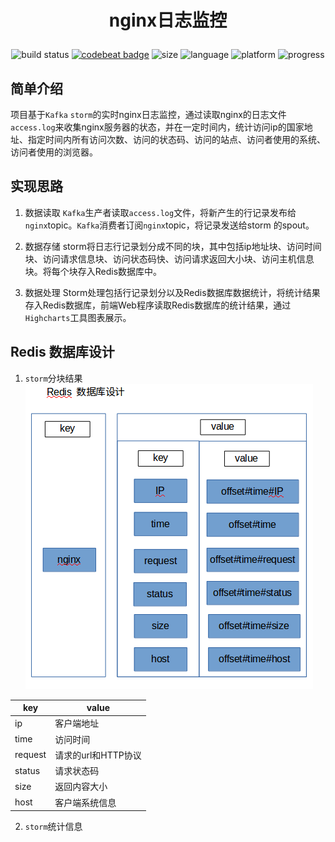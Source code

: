 # <p align='center'>nginx日志监控</p>

<div align="center">

![build status](https://travis-ci.org/fenlan/storm-nginx-log.svg?branch=master)
[![codebeat badge](https://codebeat.co/badges/cbf116f9-877c-420c-b8c1-1414beb9917a)](https://codebeat.co/projects/github-com-fenlan-storm-nginx-log-master)
![size](https://github-size-badge.herokuapp.com/fenlan/storm-nginx-log.svg)
![language](https://img.shields.io/badge/language-java-blue.svg)
![platform](https://img.shields.io/badge/platform-Linux-orange.svg)
![progress](http://progressed.io/bar/7?title=completed)

</div>

## 简单介绍
项目基于`Kafka` `storm`的实时nginx日志监控，通过读取nginx的日志文件`access.log`来收集nginx服务器的状态，并在一定时间内，统计访问ip的国家地址、指定时间内所有访问次数、访问的状态码、访问的站点、访问者使用的系统、访问者使用的浏览器。

## 实现思路
1. 数据读取
`Kafka`生产者读取`access.log`文件，将新产生的行记录发布给`nginx`topic。`Kafka`消费者订阅`nginx`topic，将记录发送给storm 的spout。

2. 数据存储
storm将日志行记录划分成不同的块，其中包括ip地址块、访问时间块、访问请求信息块、访问状态码快、访问请求返回大小块、访问主机信息块。将每个块存入Redis数据库中。

3. 数据处理
Storm处理包括行记录划分以及Redis数据库数据统计，将统计结果存入Redis数据库，前端Web程序读取Redis数据库的统计结果，通过`Highcharts`工具图表展示。

## Redis 数据库设计
1. `storm`分块结果
![](https://github.com/fenlan/Mycode/blob/master/images/redis.png)

| key | value |
|--------|--------|
|   ip     |   客户端地址     |
|   time   |   访问时间       |
|   request|   请求的url和HTTP协议 |
|   status |   请求状态码     |
|   size   |   返回内容大小   |
|   host   |   客户端系统信息  |

2. `storm`统计信息
